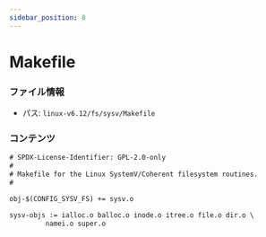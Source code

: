 ```yaml
---
sidebar_position: 8
---
```

# Makefile

### ファイル情報

- パス: `linux-v6.12/fs/sysv/Makefile`

### コンテンツ

```txt
# SPDX-License-Identifier: GPL-2.0-only
#
# Makefile for the Linux SystemV/Coherent filesystem routines.
#

obj-$(CONFIG_SYSV_FS) += sysv.o

sysv-objs := ialloc.o balloc.o inode.o itree.o file.o dir.o \
	     namei.o super.o

```
